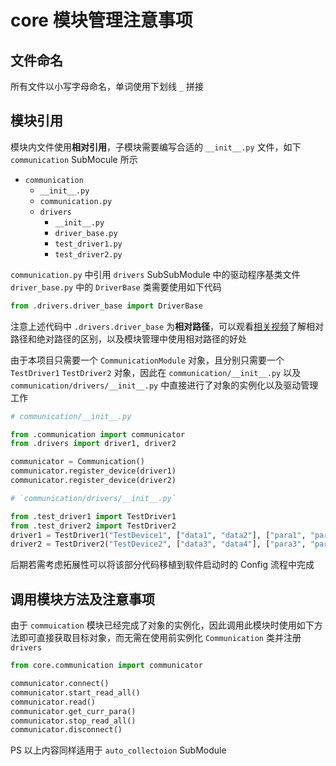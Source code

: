 # core 模块管理注意事项

## 文件命名

所有文件以小写字母命名，单词使用下划线 `_` 拼接

## 模块引用

模块内文件使用**相对引用**，子模块需要编写合适的 `__init__.py` 文件，如下 `communication` SubMocule 所示

- `communication`
  - `__init__.py`
  - `communication.py`
  - `drivers`
    - `__init__.py`
    - `driver_base.py`
    - `test_driver1.py`
    - `test_driver2.py`

`communication.py` 中引用 `drivers` SubSubModule 中的驱动程序基类文件 `driver_base.py` 中的 `DriverBase` 类需要使用如下代码

```python
from .drivers.driver_base import DriverBase
```

注意上述代码中 `.drivers.driver_base` 为**相对路径**，可以观看[相关视频](https://www.bilibili.com/video/BV1K24y1k7XA?vd_source=b2425bbb781dff215db471eb24eeaa00)了解相对路径和绝对路径的区别，以及模块管理中使用相对路径的好处

由于本项目只需要一个 `CommunicationModule` 对象，且分别只需要一个 `TestDriver1` `TestDriver2` 对象，因此在 `communication/__init__.py` 以及 `communication/drivers/__init__.py` 中直接进行了对象的实例化以及驱动管理工作

```python
# communication/__init__.py

from .communication import communicator
from .drivers import driver1, driver2

communicator = Communication()
communicator.register_device(driver1)
communicator.register_device(driver2)
```

```python
# `communication/drivers/__init__.py`

from .test_driver1 import TestDriver1
from .test_driver2 import TestDriver2
driver1 = TestDriver1("TestDevice1", ["data1", "data2"], ["para1", "para2"])
driver2 = TestDriver2("TestDevice2", ["data3", "data4"], ["para3", "para4"])

```

后期若需考虑拓展性可以将该部分代码移植到软件启动时的 Config 流程中完成

## 调用模块方法及注意事项

由于 `commuication` 模块已经完成了对象的实例化，因此调用此模块时使用如下方法即可直接获取目标对象，而无需在使用前实例化 `Communication` 类并注册 `drivers`

```python
from core.communication import communicator

communicator.connect()
communicator.start_read_all()
communicator.read()
communicator.get_curr_para()
communicator.stop_read_all()
communicator.disconnect()
```

PS 以上内容同样适用于 `auto_collectoion` SubModule